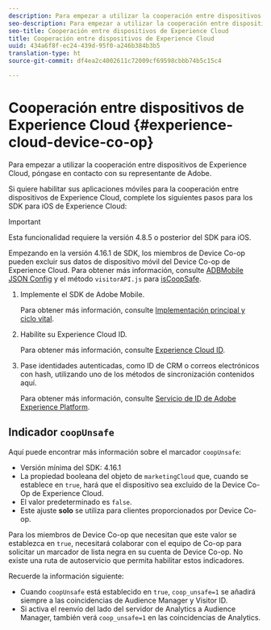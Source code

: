 ```yaml
---
description: Para empezar a utilizar la cooperación entre dispositivos de Experience Cloud, póngase en contacto con su representante de Adobe.
seo-description: Para empezar a utilizar la cooperación entre dispositivos de Experience Cloud, póngase en contacto con su representante de Adobe.
seo-title: Cooperación entre dispositivos de Experience Cloud
title: Cooperación entre dispositivos de Experience Cloud
uuid: 434a6f8f-ec24-439d-95f0-a246b384b3b5
translation-type: ht
source-git-commit: df4ea2c4002611c72009cf69598cbbb74b5c15c4

---
```



# Cooperación entre dispositivos de Experience Cloud {#experience-cloud-device-co-op}

Para empezar a utilizar la cooperación entre dispositivos de Experience Cloud, póngase en contacto con su representante de Adobe.

Si quiere habilitar sus aplicaciones móviles para la cooperación entre dispositivos de Experience Cloud, complete los siguientes pasos para los SDK para iOS de Experience Cloud:

>[!IMPORTANT]
>
>Esta funcionalidad requiere la versión 4.8.5 o posterior del SDK para iOS.

Empezando en la versión 4.16.1 de SDK, los miembros de Device Co-op pueden excluir sus datos de dispositivo móvil del Device Co-op de Experience Cloud. Para obtener más información, consulte [ADBMobile JSON Config](/help/ios/configuration/json-config/json-config.md) y el método `visitorAPI.js` para [isCoopSafe](https://docs.adobe.com/content/help/pt-BR/mobile-services/ios/rel-notes.html).

1. Implemente el SDK de Adobe Mobile.

   Para obtener más información, consulte [Implementación principal y ciclo vital](/help/ios/getting-started/dev-qs.md).
1. Habilite su Experience Cloud ID.

   Para obtener más información, consulte [Experience Cloud ID](/help/ios/marketing-cloud/mcvid.md).
1. Pase identidades autenticadas, como ID de CRM o correos electrónicos con hash, utilizando uno de los métodos de sincronización contenidos aquí.

   Para obtener más información, consulte [Servicio de ID de Adobe Experience Platform](/help/ios/marketing-cloud/mc-methods.md).

## Indicador `coopUnsafe`

Aquí puede encontrar más información sobre el marcador `coopUnsafe`:

* Versión mínima del SDK: 4.16.1
* La propiedad booleana del objeto de `marketingCloud` que, cuando se establece en `true`, hará que el dispositivo sea excluido de la Device Co-Op de Experience Cloud.
* El valor predeterminado es `false`.
* Este ajuste **solo** se utiliza para clientes proporcionados por Device Co-op.

Para los miembros de Device Co-op que necesitan que este valor se establezca en `true`, necesitará colaborar con el equipo de Co-op para solicitar un marcador de lista negra en su cuenta de Device Co-op. No existe una ruta de autoservicio que permita habilitar estos indicadores.

Recuerde la información siguiente:

* Cuando `coopUnsafe` está establecido en `true`, `coop_unsafe=1` se añadirá siempre a las coincidencias de Audience Manager y Visitor ID.
* Si activa el reenvío del lado del servidor de Analytics a Audience Manager, también verá `coop_unsafe=1` en las coincidencias de Analytics.


